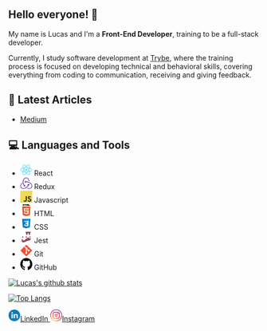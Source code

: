## Hello everyone! :wave:

My name is Lucas and I'm a **Front-End Developer**, training to be a full-stack developer.

Currently, I study software development at [Trybe](https://www.betrybe.com/), where the training process is focused on developing technical and behavioral skills, covering everything from coding to communication, receiving and giving feedback.

## :newspaper: Latest Articles

- [Medium](https://medium.com/@lucasstaroscky/o-impacto-do-autoconhecimento-no-desenvolvimento-de-soft-skills-26a1e32544ba)

## :computer: Languages and Tools

- <img src="https://github.com/lucastaroscky/lucastaroscky/blob/master/assets/react-icon.png" width="24px" heigth="24px" /> React
- <img src="https://github.com/lucastaroscky/lucastaroscky/blob/master/assets/redux-icon.png" width="24px" heigth="24px" /> Redux
- <img src="https://github.com/lucastaroscky/lucastaroscky/blob/master/assets/js-icon.png" width="24px" heigth="24px" /> Javascript
- <img src="https://github.com/lucastaroscky/lucastaroscky/blob/master/assets/html-icon.png" width="24px" heigth="24px" /> HTML
- <img src="https://github.com/lucastaroscky/lucastaroscky/blob/master/assets/css-icon.png" width="24px" heigth="24px" /> CSS
- <img src="https://github.com/lucastaroscky/lucastaroscky/blob/master/assets/jest-icon.png" width="24px" heigth="24px" /> Jest
- <img src="https://github.com/lucastaroscky/lucastaroscky/blob/master/assets/git-icon.png" width="24px" heigth="24px" /> Git
- <img src="https://github.com/lucastaroscky/lucastaroscky/blob/master/assets/github-icon.png" width="24px" heigth="24px" /> GitHub

[![Lucas's github stats](https://github-readme-stats.vercel.app/api?username=lucastaroscky&show_icons=true&&hide=stars)](https://github.com/anuraghazra/github-readme-stats)

[![Top Langs](https://github-readme-stats.vercel.app/api/top-langs/?username=lucastaroscky&layout=compact)](https://github.com/anuraghazra/github-readme-stats)

<a href="https://www.linkedin.com/in/lucas-staroscky/">
<img src="https://github.com/lucastaroscky/lucastaroscky/blob/master/assets/linkedin-icon.png" width="24px" heigh="24px" />LinkedIn
</a>

<a href="https://www.instagram.com/lucastaroscky">
<img src="https://github.com/lucastaroscky/lucastaroscky/blob/master/assets/instagram-icon.png" width="24px" heigh="24px" />Instagram
</a>
